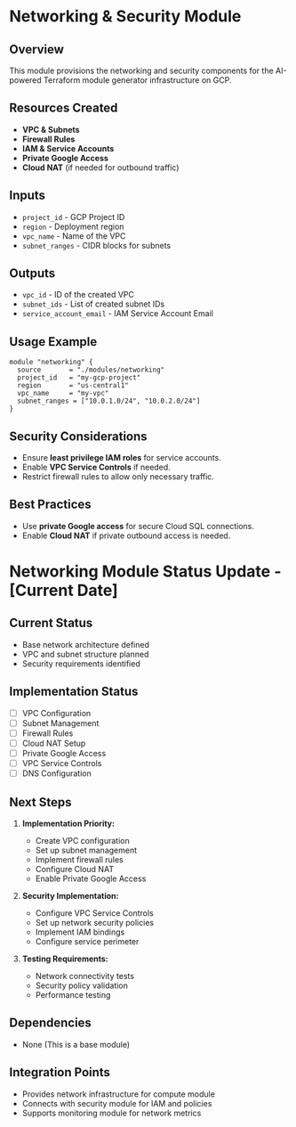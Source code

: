 # Networking & Security Module

## Overview
This module provisions the networking and security components for the AI-powered Terraform module generator infrastructure on GCP.

## Resources Created
- **VPC & Subnets**
- **Firewall Rules**
- **IAM & Service Accounts**
- **Private Google Access**
- **Cloud NAT** (if needed for outbound traffic)

## Inputs
- `project_id` - GCP Project ID
- `region` - Deployment region
- `vpc_name` - Name of the VPC
- `subnet_ranges` - CIDR blocks for subnets

## Outputs
- `vpc_id` - ID of the created VPC
- `subnet_ids` - List of created subnet IDs
- `service_account_email` - IAM Service Account Email

## Usage Example
```hcl
module "networking" {
  source       = "./modules/networking"
  project_id   = "my-gcp-project"
  region       = "us-central1"
  vpc_name     = "my-vpc"
  subnet_ranges = ["10.0.1.0/24", "10.0.2.0/24"]
}
```

## Security Considerations
- Ensure **least privilege IAM roles** for service accounts.
- Enable **VPC Service Controls** if needed.
- Restrict firewall rules to allow only necessary traffic.

## Best Practices
- Use **private Google access** for secure Cloud SQL connections.
- Enable **Cloud NAT** if private outbound access is needed.

# Networking Module Status Update - [Current Date]

## Current Status
- Base network architecture defined
- VPC and subnet structure planned
- Security requirements identified

## Implementation Status
- [ ] VPC Configuration
- [ ] Subnet Management
- [ ] Firewall Rules
- [ ] Cloud NAT Setup
- [ ] Private Google Access
- [ ] VPC Service Controls
- [ ] DNS Configuration

## Next Steps
1. **Implementation Priority:**
   - Create VPC configuration
   - Set up subnet management
   - Implement firewall rules
   - Configure Cloud NAT
   - Enable Private Google Access

2. **Security Implementation:**
   - Configure VPC Service Controls
   - Set up network security policies
   - Implement IAM bindings
   - Configure service perimeter

3. **Testing Requirements:**
   - Network connectivity tests
   - Security policy validation
   - Performance testing

## Dependencies
- None (This is a base module)

## Integration Points
- Provides network infrastructure for compute module
- Connects with security module for IAM and policies
- Supports monitoring module for network metrics
